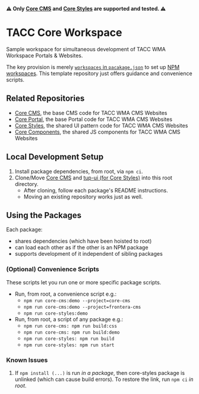 **⚠ Only [Core CMS] and [Core Styles] are supported and tested. ⚠️**

# TACC Core Workspace

Sample workspace for simultaneous development of TACC WMA Workspace Portals & Websites.

The key provision is merely [`workspaces` in `pacakage.json`](https://github.com/wesleyboar/Core-Workspace/blob/main/package.json#L5) to set up [NPM workspaces]. This template repository just offers guidance and convenience scripts.

## Related Repositories

- [Core CMS], the base CMS code for TACC WMA CMS Websites
- [Core Portal], the base Portal code for TACC WMA CMS Websites
- [Core Styles], the shared UI pattern code for TACC WMA CMS Websites
- [Core Components], the shared JS components for TACC WMA CMS Websites

## Local Development Setup

1. Install package dependencies, from root, via `npm ci`.
2. Clone/Move [Core CMS] and [tup-ui (for Core Styles)][Core Styles] into this root directory.
    - After cloning, follow each package's README instructions.
    - Moving an existing repository works just as well.

## Using the Packages

Each package:

- shares dependencies (which have been hoisted to root)
- can load each other as if the other is an NPM package
- supports development of it independent of sibling packages

### (Optional) Convenience Scripts

These scripts let you run one or more specific package scripts.

- Run, from root, a convenience script e.g.:
  - `npm run core-cms:demo --project=core-cms`
  - `npm run core-cms:demo --project=frontera-cms`
  - `npm run core-styles:demo`
- Run, from root, a script of any package e.g.:
  - `npm run core-cms: npm run build:css`
  - `npm run core-cms: npm run build:demo`
  - `npm run core-styles: npm run build`
  - `npm run core-styles: npm run start`

### Known Issues

1. If `npm install (...)` is run _in a package_, then core-styles package is unlinked (which can cause build errors). To restore the link, run `npm ci` _in root_.

<!-- Link Aliases -->

[Core CMS]: https://github.com/TACC/Core-CMS
[Core Styles]: https://github.com/TACC/tup-ui/tree/main/libs/core-styles
[Core Components]: https://github.com/TACC/tup-ui/tree/main/libs/core-components
[Core Portal]: https://github.com/TACC/Core-Portal

[cli-symlink-error]: https://github.com/privatenumber/link/issues/10
[npm workspaces]: https://docs.npmjs.com/cli/v8/using-npm/workspaces
